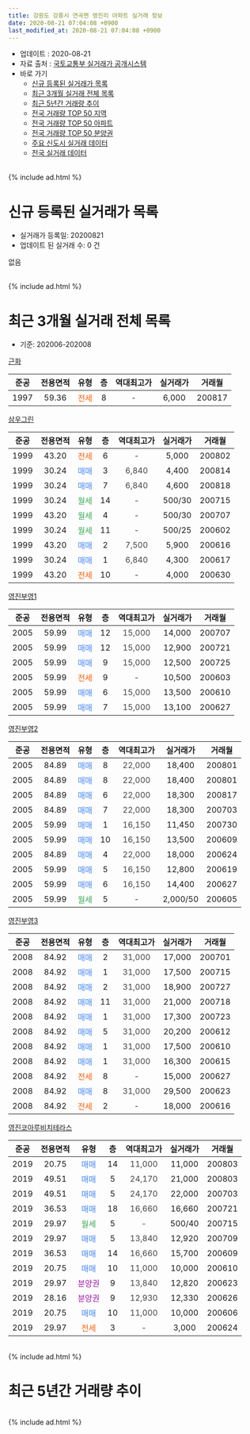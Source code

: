 ```yaml
---
title: 강원도 강릉시 연곡면 영진리 아파트 실거래 정보
date: 2020-08-21 07:04:08 +0900
last_modified_at: 2020-08-21 07:04:08 +0900
---
```


* 업데이트 : 2020-08-21
* 자료 출처 : [국토교통부 실거래가 공개시스템](http://rt.molit.go.kr)
* 바로 가기
    * [신규 등록된 실거래가 목록](#신규-등록된-실거래가-목록)
    * [최근 3개월 실거래 전체 목록](#최근-3개월-실거래-전체-목록)
    * [최근 5년간 거래량 추이](#최근-5년간-거래량-추이)
    * [전국 거래량 TOP 50 지역](https://inasie.github.io/apt-trade-info/최근-3개월-전국에서-가장-거래가-많이-발생한-지역)
    * [전국 거래량 TOP 50 아파트](https://inasie.github.io/apt-trade-info/최근-3개월-전국에서-가장-거래가-많이-발생한-아파트)
    * [전국 거래량 TOP 50 분양권](https://inasie.github.io/apt-trade-info/최근-3개월-전국에서-가장-거래가-많이-발생한-분양권)
    * [주요 신도시 실거래 데이터](https://inasie.github.io/apt-trade-info/주요-신도시)
    * [전국 실거래 데이터](https://inasie.github.io/apt-trade-info/전국)
<br>
{% include ad.html %}
<br>

# 신규 등록된 실거래가 목록
* 실거래가 등록일: 20200821
* 업데이트 된 실거래 수: 0 건

없음

<br>
{% include ad.html %}
<br>

# 최근 3개월 실거래 전체 목록
* 기준: 202006-202008


[근화](https://search.naver.com/search.naver?query=%EA%B0%95%EC%9B%90%EB%8F%84+%EA%B0%95%EB%A6%89%EC%8B%9C+%EC%97%B0%EA%B3%A1%EB%A9%B4+%EC%98%81%EC%A7%84%EB%A6%AC+%EA%B7%BC%ED%99%94)

|준공|전용면적|유형|층|역대최고가|실거래가|거래월|
|:---:|:---:|:---:|:---:|:---:|:---:|:---:|
|1997|59.36|<span style="color:#ff5a00">전세</span>|8|<span style="color:#444444">-</span>|6,000|200817|

[삼우그린](https://search.naver.com/search.naver?query=%EA%B0%95%EC%9B%90%EB%8F%84+%EA%B0%95%EB%A6%89%EC%8B%9C+%EC%97%B0%EA%B3%A1%EB%A9%B4+%EC%98%81%EC%A7%84%EB%A6%AC+%EC%82%BC%EC%9A%B0%EA%B7%B8%EB%A6%B0)

|준공|전용면적|유형|층|역대최고가|실거래가|거래월|
|:---:|:---:|:---:|:---:|:---:|:---:|:---:|
|1999|43.20|<span style="color:#ff5a00">전세</span>|6|<span style="color:#444444">-</span>|5,000|200802|
|1999|30.24|<span style="color:#4285f3">매매</span>|3|<span style="color:#444444">6,840</span>|4,400|200814|
|1999|30.24|<span style="color:#4285f3">매매</span>|7|<span style="color:#444444">6,840</span>|4,600|200818|
|1999|30.24|<span style="color:#34a853">월세</span>|14|<span style="color:#444444">-</span>|500/30|200715|
|1999|43.20|<span style="color:#34a853">월세</span>|4|<span style="color:#444444">-</span>|500/30|200707|
|1999|30.24|<span style="color:#34a853">월세</span>|11|<span style="color:#444444">-</span>|500/25|200602|
|1999|43.20|<span style="color:#4285f3">매매</span>|2|<span style="color:#444444">7,500</span>|5,900|200616|
|1999|30.24|<span style="color:#4285f3">매매</span>|1|<span style="color:#444444">6,840</span>|4,300|200617|
|1999|43.20|<span style="color:#ff5a00">전세</span>|10|<span style="color:#444444">-</span>|4,000|200630|

[영진부영1](https://search.naver.com/search.naver?query=%EA%B0%95%EC%9B%90%EB%8F%84+%EA%B0%95%EB%A6%89%EC%8B%9C+%EC%97%B0%EA%B3%A1%EB%A9%B4+%EC%98%81%EC%A7%84%EB%A6%AC+%EC%98%81%EC%A7%84%EB%B6%80%EC%98%811)

|준공|전용면적|유형|층|역대최고가|실거래가|거래월|
|:---:|:---:|:---:|:---:|:---:|:---:|:---:|
|2005|59.99|<span style="color:#4285f3">매매</span>|12|<span style="color:#444444">15,000</span>|14,000|200707|
|2005|59.99|<span style="color:#4285f3">매매</span>|12|<span style="color:#444444">15,000</span>|12,900|200721|
|2005|59.99|<span style="color:#4285f3">매매</span>|9|<span style="color:#444444">15,000</span>|12,500|200725|
|2005|59.99|<span style="color:#ff5a00">전세</span>|9|<span style="color:#444444">-</span>|10,500|200603|
|2005|59.99|<span style="color:#4285f3">매매</span>|6|<span style="color:#444444">15,000</span>|13,500|200610|
|2005|59.99|<span style="color:#4285f3">매매</span>|7|<span style="color:#444444">15,000</span>|13,100|200627|

[영진부영2](https://search.naver.com/search.naver?query=%EA%B0%95%EC%9B%90%EB%8F%84+%EA%B0%95%EB%A6%89%EC%8B%9C+%EC%97%B0%EA%B3%A1%EB%A9%B4+%EC%98%81%EC%A7%84%EB%A6%AC+%EC%98%81%EC%A7%84%EB%B6%80%EC%98%812)

|준공|전용면적|유형|층|역대최고가|실거래가|거래월|
|:---:|:---:|:---:|:---:|:---:|:---:|:---:|
|2005|84.89|<span style="color:#4285f3">매매</span>|8|<span style="color:#444444">22,000</span>|18,400|200801|
|2005|84.89|<span style="color:#4285f3">매매</span>|8|<span style="color:#444444">22,000</span>|18,400|200801|
|2005|84.89|<span style="color:#4285f3">매매</span>|6|<span style="color:#444444">22,000</span>|18,300|200817|
|2005|84.89|<span style="color:#4285f3">매매</span>|7|<span style="color:#444444">22,000</span>|18,300|200703|
|2005|59.99|<span style="color:#4285f3">매매</span>|1|<span style="color:#444444">16,150</span>|11,450|200730|
|2005|59.99|<span style="color:#4285f3">매매</span>|10|<span style="color:#444444">16,150</span>|13,500|200609|
|2005|84.89|<span style="color:#4285f3">매매</span>|4|<span style="color:#444444">22,000</span>|18,000|200624|
|2005|59.99|<span style="color:#4285f3">매매</span>|5|<span style="color:#444444">16,150</span>|12,800|200619|
|2005|59.99|<span style="color:#4285f3">매매</span>|6|<span style="color:#444444">16,150</span>|14,400|200627|
|2005|59.99|<span style="color:#34a853">월세</span>|5|<span style="color:#444444">-</span>|2,000/50|200605|

[영진부영3](https://search.naver.com/search.naver?query=%EA%B0%95%EC%9B%90%EB%8F%84+%EA%B0%95%EB%A6%89%EC%8B%9C+%EC%97%B0%EA%B3%A1%EB%A9%B4+%EC%98%81%EC%A7%84%EB%A6%AC+%EC%98%81%EC%A7%84%EB%B6%80%EC%98%813)

|준공|전용면적|유형|층|역대최고가|실거래가|거래월|
|:---:|:---:|:---:|:---:|:---:|:---:|:---:|
|2008|84.92|<span style="color:#4285f3">매매</span>|2|<span style="color:#444444">31,000</span>|17,000|200701|
|2008|84.92|<span style="color:#4285f3">매매</span>|1|<span style="color:#444444">31,000</span>|17,500|200715|
|2008|84.92|<span style="color:#4285f3">매매</span>|2|<span style="color:#444444">31,000</span>|18,900|200727|
|2008|84.92|<span style="color:#4285f3">매매</span>|11|<span style="color:#444444">31,000</span>|21,000|200718|
|2008|84.92|<span style="color:#4285f3">매매</span>|1|<span style="color:#444444">31,000</span>|17,300|200723|
|2008|84.92|<span style="color:#4285f3">매매</span>|5|<span style="color:#444444">31,000</span>|20,200|200612|
|2008|84.92|<span style="color:#4285f3">매매</span>|1|<span style="color:#444444">31,000</span>|17,500|200610|
|2008|84.92|<span style="color:#4285f3">매매</span>|1|<span style="color:#444444">31,000</span>|16,300|200615|
|2008|84.92|<span style="color:#ff5a00">전세</span>|8|<span style="color:#444444">-</span>|15,000|200627|
|2008|84.92|<span style="color:#4285f3">매매</span>|8|<span style="color:#444444">31,000</span>|29,500|200623|
|2008|84.92|<span style="color:#ff5a00">전세</span>|2|<span style="color:#444444">-</span>|18,000|200616|

[영진코아루비치테라스](https://search.naver.com/search.naver?query=%EA%B0%95%EC%9B%90%EB%8F%84+%EA%B0%95%EB%A6%89%EC%8B%9C+%EC%97%B0%EA%B3%A1%EB%A9%B4+%EC%98%81%EC%A7%84%EB%A6%AC+%EC%98%81%EC%A7%84%EC%BD%94%EC%95%84%EB%A3%A8%EB%B9%84%EC%B9%98%ED%85%8C%EB%9D%BC%EC%8A%A4)

|준공|전용면적|유형|층|역대최고가|실거래가|거래월|
|:---:|:---:|:---:|:---:|:---:|:---:|:---:|
|2019|20.75|<span style="color:#4285f3">매매</span>|14|<span style="color:#444444">11,000</span>|11,000|200803|
|2019|49.51|<span style="color:#4285f3">매매</span>|5|<span style="color:#444444">24,170</span>|21,000|200803|
|2019|49.51|<span style="color:#4285f3">매매</span>|5|<span style="color:#444444">24,170</span>|22,000|200703|
|2019|36.53|<span style="color:#4285f3">매매</span>|18|<span style="color:#444444">16,660</span>|16,660|200721|
|2019|29.97|<span style="color:#34a853">월세</span>|5|<span style="color:#444444">-</span>|500/40|200715|
|2019|29.97|<span style="color:#4285f3">매매</span>|5|<span style="color:#444444">13,840</span>|12,920|200709|
|2019|36.53|<span style="color:#4285f3">매매</span>|14|<span style="color:#444444">16,660</span>|15,700|200609|
|2019|20.75|<span style="color:#4285f3">매매</span>|10|<span style="color:#444444">11,000</span>|10,000|200610|
|2019|29.97|<span style="color:#9C11A5">분양권</span>|9|<span style="color:#444444">13,840</span>|12,820|200623|
|2019|28.16|<span style="color:#9C11A5">분양권</span>|9|<span style="color:#444444">12,930</span>|12,330|200626|
|2019|20.75|<span style="color:#4285f3">매매</span>|10|<span style="color:#444444">11,000</span>|10,000|200606|
|2019|29.97|<span style="color:#ff5a00">전세</span>|3|<span style="color:#444444">-</span>|3,000|200624|


<br>
{% include ad.html %}
<br>

# 최근 5년간 거래량 추이


<div style="width:100%;">
    <canvas id="deal_progress" height="200"></canvas>
</div>

<script>
new Chart(document.getElementById("deal_progress"), {
    type: 'line',
    data: {
        labels: ['201508','201509','201510','201511','201512','201601','201602','201603','201604','201605','201606','201607','201608','201609','201610','201611','201612','201701','201702','201703','201704','201705','201706','201707','201708','201709','201710','201711','201712','201801','201802','201803','201804','201805','201806','201807','201808','201809','201810','201811','201812','201901','201902','201903','201904','201905','201906','201907','201908','201909','201910','201911','201912','202001','202002','202003','202004','202005','202006','202007','202008'],
        datasets: [{
            label: '매매',
            pointRadius: 1,
            data: [3, 4, 3, 3, 3, 4, 4, 6, 10, 8, 3, 6, 6, 4, 6, 3, 7, 8, 10, 3, 11, 11, 7, 11, 10, 9, 3, 8, 8, 6, 6, 11, 9, 6, 8, 6, 11, 11, 7, 12, 17, 19, 7, 12, 6, 5, 3, 3, 4, 5, 9, 14, 5, 9, 17, 15, 12, 10, 17, 13, 7],
            borderColor: "rgba(255, 201, 14, 1)",
            backgroundColor: "rgba(255, 201, 14, 0.5)",
            fill: false,
            lineTension: 0
        },{
            label: '전월세',
            pointRadius: 1,
            data: [15, 13, 15, 18, 26, 20, 45, 31, 34, 28, 18, 24, 14, 17, 15, 20, 7, 13, 9, 12, 8, 7, 7, 13, 14, 6, 4, 5, 3, 7, 5, 11, 8, 11, 5, 6, 9, 7, 7, 11, 2, 2, 5, 12, 6, 3, 3, 8, 4, 7, 4, 3, 3, 7, 6, 10, 8, 7, 7, 3, 2],
            borderColor: "rgba(0, 141, 185, 1)",
            backgroundColor: "rgba(0, 141, 185, 0.5)",
            fill: false,
            lineTension: 0
        }
        ]
    },
    options: {
        responsive: true,
        title: {
            display: false
        },
        tooltips: {
            mode: 'index',
            intersect: false
        },
        hover: {
            mode: 'nearest',
            intersect: true
        },
        scales: {
            xAxes: [{
                display: true,
                scaleLabel: {
                    display: true,
                    labelString: '년/월'
                }
            }],
            yAxes: [{
                display: true,
                ticks: {
                    suggestedMin: 0,
                },
                scaleLabel: {
                    display: true,
                    labelString: '실거래 수'
                }
            }]
        }
    }
});

</script>


<br>
{% include ad.html %}
<br>

